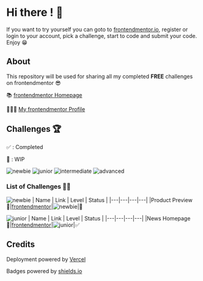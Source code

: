 # Hi there ! 👋

If you want to try yourself you can goto to [frontendmentor.io](https://www.frontendmentor.io), register or login to your account, pick a challenge, start to code and submit your code. Enjoy 😁

## About

This repository will be used for sharing all my completed **FREE** challenges on frontendmentor 😎

📚 [frontendmentor Homepage](https://www.frontendmentor.io)

👨🏻‍💻 [My frontendmentor Profile](https://www.frontendmentor.io/profile/mikhael7)

## Challenges 🏆

✅ : Completed

🚧 : WIP

![newbie](https://img.shields.io/badge/1-NEWBIE-cyan)
![junior](https://img.shields.io/badge/2-JUNIOR-green)
![intermediate](https://img.shields.io/badge/3-INTERMEDIATE-yellow)
![advanced](https://img.shields.io/badge/4-ADVANCED-orange)

### List of Challenges 🏃‍♂️

![newbie](https://img.shields.io/badge/1-NEWBIE-cyan)
| Name | Link | Level | Status |
|---|---|---|---|
|Product Preview 💄|[frontendmentor](https://www.frontendmentor.io/challenges/product-preview-card-component-GO7UmttRfa)|![newbie](https://img.shields.io/badge/1-NEWBIE-cyan)|🚧

![junior](https://img.shields.io/badge/2-JUNIOR-green)
| Name | Link | Level | Status |
|---|---|---|---|
|News Homepage 📰|[frontendmentor](https://www.frontendmentor.io/solutions/newshomepagemain-ZBUX_ExBCH)|![junior](https://img.shields.io/badge/2-JUNIOR-green)|✅

## Credits

Deployment powered by [Vercel](https://vercel.com/)

Badges powered by [shields.io](https://shields.io/)

